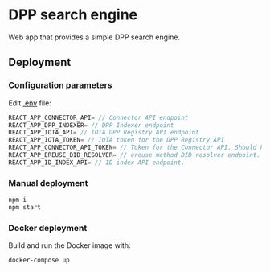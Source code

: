 # DPP search engine
Web app that provides a simple DPP search engine.

## Deployment

### Configuration parameters
Edit [.env](./.env) file:
```javascript
REACT_APP_CONNECTOR_API= // Connector API endpoint
REACT_APP_DPP_INDEXER= // DPP Indexer endpoint
REACT_APP_IOTA_API= // IOTA DPP Registry API endpoint
REACT_APP_IOTA_TOKEN= // IOTA token for the DPP Registry API
REACT_APP_CONNECTOR_API_TOKEN= // Token for the Connector API. Should have a "verifier" credential.
REACT_APP_EREUSE_DID_RESOLVER= // ereuse method DID resolver endpoint.
REACT_APP_ID_INDEX_API= // ID index API endpoint.
```


### Manual deployment
```javascript
npm i
npm start
```

### Docker deployment
Build and run the Docker image with:
```
docker-compose up
```

